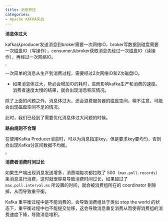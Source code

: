 ```yaml
---
title: 消息积压
categories: 
- Apache KAFKA实战
---
```


**消息体过大**

kafka从producer发送消息到broker需要一次网络IO，broker写数据到磁盘需要一次磁盘IO（写操作），consumer从broker获取消息先经过一次磁盘IO（读操作），再经过一次网络IO。

<img src="https://img-blog.csdnimg.cn/0f44319ed20c4c7fa2c7d741219a05b2.png" style="zoom:25%;" />

一次简单的消息从生产到消费过程，需要经过2次网络IO和2次磁盘IO。

* 如果消息体过大，势必会增加IO的耗时，进而影响kafka生产和消费的速度。消费者速度太慢的结果，就会出现消息积压情况。

除了上面的问题之外，消息体过大，还会浪费服务器的磁盘空间，稍不注意，可能会出现磁盘空间不足的情况。

此时，我们已经到了需要优化消息体过大问题的时候。

**路由规则不合理**

在使用Kafka Producer消息时，可以为消息指定key，但是要求key要均匀，否则会出现Kafka分区间数据不均衡。

<img src="https://img-blog.csdnimg.cn/5fc9126e89e946f690c4d525a514048d.png" style="zoom:33%;" />

**消费者消费时间过长**

如果生产端出现消息发送增多，消费端每次都拉取了 500（`max.poll.records`） 条消息进行消费，这时就很容易导致消费时间过长，如果超过了 `max.poll.interval.ms` 所设置的时间，就会被消费组所在的 coordinator 剔除掉，从而导致重平衡。

Kafka 重平衡过程中是不能消费的，会导致消费组处于类似 stop the world 的状态下，重平衡过程中也不能提交位移，这会导致消息重复消费从而使得消费组的消费速度下降，导致消息堆积。